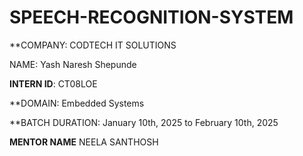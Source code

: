 # SPEECH-RECOGNITION-SYSTEM

**COMPANY: CODTECH IT SOLUTIONS

NAME: Yash Naresh Shepunde

**INTERN ID**: CT08LOE

**DOMAIN: Embedded Systems

**BATCH DURATION: January 10th, 2025 to February 10th, 2025

**MENTOR NAME** NEELA SANTHOSH
